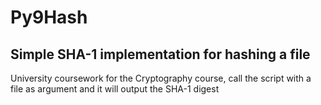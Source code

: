 # Py9Hash
## Simple SHA-1 implementation for hashing a file

University coursework for the Cryptography course, call the script with a file as argument and it will output the SHA-1 digest

